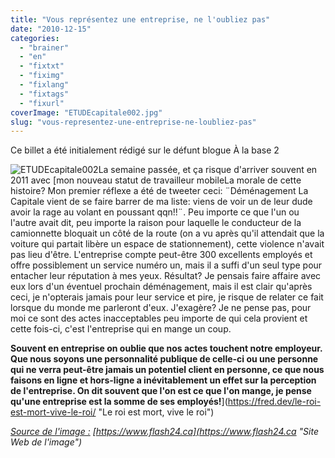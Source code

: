 ```yaml
---
title: "Vous représentez une entreprise, ne l'oubliez pas"
date: "2010-12-15"
categories: 
  - "brainer"
  - "en"
  - "fixtxt"
  - "fiximg"
  - "fixlang"
  - "fixtags"
  - "fixurl"
coverImage: "ETUDEcapitale002.jpg"
slug: "vous-representez-une-entreprise-ne-loubliez-pas"
---
```


Ce billet a été initialement rédigé sur le défunt blogue À la base 2

![](images/ETUDEcapitale002.jpg "ETUDEcapitale002")La semaine passée, et ça risque d'arriver souvent en 2011 avec [mon nouveau statut de travailleur mobileLa morale de cette histoire? Mon premier réflexe a été de tweeter ceci: ¨Déménagement La Capitale vient de se faire barrer de ma liste: viens de voir un de leur dude avoir la rage au volant en poussant qqn!!¨. Peu importe ce que l'un ou l'autre avait dit, peu importe la raison pour laquelle le conducteur de la camionnette bloquait un côté de la route (on a vu après qu'il attendait que la voiture qui partait libère un espace de stationnement), cette violence n'avait pas lieu d'être. L'entreprise compte peut-être 300 excellents employés et offre possiblement un service numéro un, mais il a suffi d'un seul type pour entacher leur réputation à mes yeux. Résultat? Je pensais faire affaire avec eux lors d'un éventuel prochain déménagement, mais il est clair qu'après ceci, je n'opterais jamais pour leur service et pire, je risque de relater ce fait lorsque du monde me parleront d'eux. J'exagère? Je ne pense pas, pour moi ce sont des actes inacceptables peu importe de qui cela provient et cette fois-ci, c'est l'entreprise qui en mange un coup.

**Souvent en entreprise on oublie que nos actes touchent notre employeur. Que nous soyons une personnalité publique de celle-ci ou une personne qui ne verra peut-être jamais un potentiel client en personne, ce que nous faisons en ligne et hors-ligne a inévitablement un effet sur la perception de l'entreprise. On dit souvent que l'on est ce que l'on mange, je pense qu'une entreprise est la somme de ses employés!**](https://fred.dev/le-roi-est-mort-vive-le-roi/ "Le roi est mort, vive le roi")

[_Source de l'image :_](https://fred.dev/le-roi-est-mort-vive-le-roi/ "Le roi est mort, vive le roi") _[https://www.flash24.ca](https://www.flash24.ca "Site Web de l'image")_
